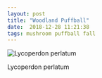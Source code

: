 ```yaml
---
layout: post
title: "Woodland Puffball"
date:  2018-12-28 11:21:38
tags: mushroom puffball fall
---
```


![Lycoperdon perlatum](/images/woodland-puffball.png)

Lycoperdon perlatum

<!--more-->

